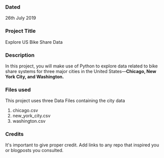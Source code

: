 ### Dated
26th July 2019  

### Project Title
Explore US Bike Share Data  

### Description
In this project, you will make use of Python to explore data related to bike share systems for three major cities in the United States—**Chicago, New York City, and Washington.**

### Files used
This project uses three Data Files containing the city data
1. chicago.csv
2. new_york_city.csv
3. washington.csv

### Credits
It's important to give proper credit. Add links to any repo that inspired you or blogposts you consulted.
